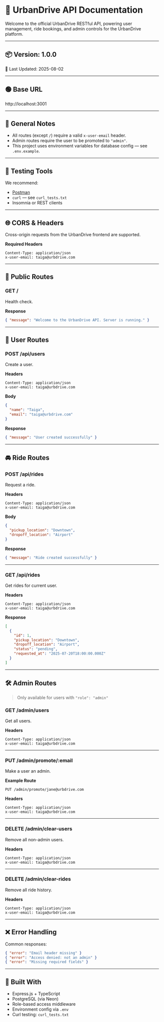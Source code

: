 
# 📘 UrbanDrive API Documentation

Welcome to the official UrbanDrive RESTful API, powering user management, ride bookings, and admin controls for the UrbanDrive platform.

---

## 📦 Version: 1.0.0  
📅 Last Updated: 2025-08-02

---

## 🟢 Base URL

http://localhost:3001

---

## 📌 General Notes

- All routes (except `/`) require a valid `x-user-email` header.
- Admin routes require the user to be promoted to `"admin"`.
- This project uses environment variables for database config — see `.env.example`.

---

## 🧪 Testing Tools

We recommend:

- [Postman](https://www.postman.com/)
- `curl` — see `curl_tests.txt`
- Insomnia or REST clients

---

## 🌐 CORS & Headers

Cross-origin requests from the UrbanDrive frontend are supported.

**Required Headers**
```http
Content-Type: application/json
x-user-email: taiga@urbdrive.com
```

---

## 📂 Public Routes

### GET /
Health check.

**Response**
```json
{ "message": "Welcome to the UrbanDrive API. Server is running." }
```

---

## 👤 User Routes

### POST /api/users
Create a user.

**Headers**
```http
Content-Type: application/json
x-user-email: taiga@urbdrive.com
```

**Body**
```json
{
  "name": "Taiga",
  "email": "taiga@urbdrive.com"
}
```

**Response**
```json
{ "message": "User created successfully" }
```

---

## 🚘 Ride Routes

### POST /api/rides
Request a ride.

**Headers**
```http
Content-Type: application/json
x-user-email: taiga@urbdrive.com
```

**Body**
```json
{
  "pickup_location": "Downtown",
  "dropoff_location": "Airport"
}
```

**Response**
```json
{ "message": "Ride created successfully" }
```

---

### GET /api/rides
Get rides for current user.

**Headers**
```http
Content-Type: application/json
x-user-email: taiga@urbdrive.com
```

**Response**
```json
[
  {
    "id": 1,
    "pickup_location": "Downtown",
    "dropoff_location": "Airport",
    "status": "pending",
    "requested_at": "2025-07-20T18:00:00.000Z"
  }
]
```

---

## 🛠 Admin Routes

> Only available for users with `"role": "admin"`

### GET /admin/users
Get all users.

**Headers**
```http
Content-Type: application/json
x-user-email: taiga@urbdrive.com
```

---

### PUT /admin/promote/:email
Make a user an admin.

**Example Route**
```http
PUT /admin/promote/jane@urbdrive.com
```

**Headers**
```http
Content-Type: application/json
x-user-email: taiga@urbdrive.com
```

---

### DELETE /admin/clear-users
Remove all non-admin users.

**Headers**
```http
Content-Type: application/json
x-user-email: taiga@urbdrive.com
```

---

### DELETE /admin/clear-rides
Remove all ride history.

**Headers**
```http
Content-Type: application/json
x-user-email: taiga@urbdrive.com
```

---

## ❌ Error Handling

Common responses:
```json
{ "error": "Email header missing" }
{ "error": "Access denied: not an admin" }
{ "error": "Missing required fields" }
```

---

## 🧠 Built With

- Express.js + TypeScript
- PostgreSQL (via Neon)
- Role-based access middleware
- Environment config via `.env`
- Curl testing: `curl_tests.txt`